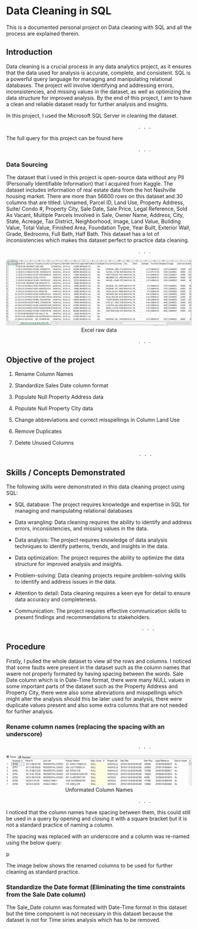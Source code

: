 # Data Cleaning in SQL
This is a documented personal project on Data cleaning with SQL and all the process are explained therein.


## Introduction
Data cleaning is a crucial process in any data analytics project, as it ensures that the data used for analysis is accurate, complete, and consistent. SQL is a powerful query language for managing and manipulating relational databases. The project will involve identifying and addressing errors, inconsistencies, and missing values in the dataset, as well as optimizing the data structure for improved analysis. By the end of this project, I aim to have a clean and reliable dataset ready for further analysis and insights.

In this project, I used the Microsoft SQL Server in cleaning the dataset.

                                                      . . .

The full query for this project can be found here

                                                      . . .

### Data Sourcing

The dataset that I used in this project is open-source data without any PII (Personally Identifiable Information) that I acquired from Kaggle. The dataset includes information of real estate data from the hot Nashville housing market.
There are more than 56600 rows on this dataset and 30 columns that are titled: Unnamed, Parcel ID, Land Use, Property Address, Suite/ Condo #, Property City, Sale Date, Sale Price, Legal Reference, Sold As Vacant, Multiple Parcels Involved in Sale, Owner Name, Address, City, State, Acreage, Tax District, Neighborhood, Image, Land Value, Building Value, Total Value, Finished Area, Foundation Type, Year Built, Exterior Wall, Grade, Bedrooms, Full Bath, Half Bath. This dataset has a lot of inconsistencies which makes this dataset perfect to practice data cleaning.

                                                      . . .

<p align="center">
  <img src="Excel-Dataset.JPG">
  <br>Excel raw data
</p>

                                                      . . .

## Objective of the project

1. Rename Column Names
2. Standardize Sales Date column format
3. Populate Null Property Address data
4. Populate Null Property City data
5. Change abbreviations and correct misspellings in Column Land Use
6. Remove Duplicates
7. Delete Unused Columns

                                                      . . .

## Skills / Concepts Demonstrated

The following skills were demonstrated in this data cleaning project using SQL:
- SQL database: The project requires knowledge and expertise in SQL for managing and manipulating relational databases
- Data wrangling: Data cleaning requires the ability to identify and address errors, inconsistencies, and missing values in the data.
- Data analysis: The project requires knowledge of data analysis techniques to identify patterns, trends, and insights in the data.
- Data optimization: The project requires the ability to optimize the data structure for improved analysis and insights.
- Problem-solving: Data cleaning projects require problem-solving skills to identify and address issues in the data.
- Attention to detail: Data cleaning requires a keen eye for detail to ensure data accuracy and completeness.
- Communication: The project requires effective communication skills to present findings and recommendations to stakeholders.

                                                      . . .

## Procedure

Firstly, I pulled the whole dataset to view all the rows and columns. I noticed that some faults were present in the dataset such as the column names that waere not properly formated by having spacing between the words. Sale Date column which is in Date-Time format, there were many NULL values in some important parts of the dataset such as the Property Address and Property City, there were also some abreviations and misspellings which might alter the analysis should this be later used for analysis, there were duplicate values present and also some extra columns that are not needed for further analysis.

### Rename column names (replacing the spacing with an underscore)

                                                      . . .

<p align="center">
  <img src="Unformated_Column_names_.JPG">
  <br>Unformated Column Names
</p>

                                                      . . .

I noticed that the column names have spacing between them, this could still be used in a query by opening and closing it with a square bracket but it is not a standard practice of naming a column.

The spacing was replaced with an underscore and a column was re-named using the below query:

p

The image below shows the renamed columns to be used for further cleaning as standard practice.

### Standardize the Date format (Eliminating the time constraints from the Sale Date column)

The Sale_Date column was formated with Date-Time format in this dataset but the time component is not necessary in this dataset because the dataset is not for Time siries analysis which has to be removed.

